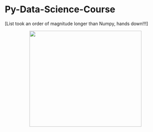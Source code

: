 # Py-Data-Science-Course
[List took an order of magnitude longer than Numpy, hands down!!!]
<p align="center">
  <img width="350" height="300" src="https://github.com/TrinhDinhPhuc/Py-Data-Science-Course/blob/master/Capture.PNG">
</p>     
